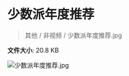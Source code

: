 # 少数派年度推荐

> 其他 / 非视频 / 少数派年度推荐.jpg

**文件大小**: 20.8 KB

<img src="https://file.hsyhx.top/archive/其他/非视频/少数派年度推荐.jpg"  alt="少数派年度推荐.jpg" />